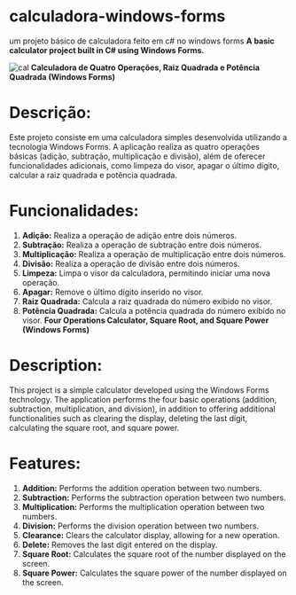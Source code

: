 # calculadora-windows-forms
um projeto básico de calculadora feito em c# no windows forms **A basic calculator project built in C# using Windows Forms.**

![cal](https://github.com/Arthur-byte-code/calculadora-windows-forms/assets/152222113/38366c67-e18d-4eeb-a6da-de0000abcb03)
**Calculadora de Quatro Operações, Raiz Quadrada e Potência Quadrada (Windows Forms)**

# Descrição:
Este projeto consiste em uma calculadora simples desenvolvida utilizando a tecnologia Windows Forms. A aplicação realiza as quatro operações básicas (adição, subtração, multiplicação e divisão), além de oferecer funcionalidades adicionais, como limpeza do visor, apagar o último dígito, calcular a raiz quadrada e potência quadrada.

# Funcionalidades:
1. **Adição:** Realiza a operação de adição entre dois números.
2. **Subtração:** Realiza a operação de subtração entre dois números.
3. **Multiplicação:** Realiza a operação de multiplicação entre dois números.
4. **Divisão:** Realiza a operação de divisão entre dois números.
5. **Limpeza:** Limpa o visor da calculadora, permitindo iniciar uma nova operação.
6. **Apagar:** Remove o último dígito inserido no visor.
7. **Raiz Quadrada:** Calcula a raiz quadrada do número exibido no visor.
8. **Potência Quadrada:** Calcula a potência quadrada do número exibido no visor.
   **Four Operations Calculator, Square Root, and Square Power (Windows Forms)**

# Description:
This project is a simple calculator developed using the Windows Forms technology. The application performs the four basic operations (addition, subtraction, multiplication, and division), in addition to offering additional functionalities such as clearing the display, deleting the last digit, calculating the square root, and square power.

# Features:
1. **Addition:** Performs the addition operation between two numbers.
2. **Subtraction:** Performs the subtraction operation between two numbers.
3. **Multiplication:** Performs the multiplication operation between two numbers.
4. **Division:** Performs the division operation between two numbers.
5. **Clearance:** Clears the calculator display, allowing for a new operation.
6. **Delete:** Removes the last digit entered on the display.
7. **Square Root:** Calculates the square root of the number displayed on the screen.
8. **Square Power:** Calculates the square power of the number displayed on the screen.




